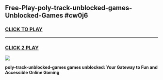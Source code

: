 
## Free-Play-poly-track-unblocked-games-Unblocked-Games #cw0j6
<h3>
<a href="https://news.freeplayer.one?title=poly-track-unblocked-games&ref=8M">CLICK TO PLAY</a></h3>
<hr>

<h3>
<a href="https://news.freeplayer.one?title=poly-track-unblocked-games&ref=8M">CLICK 2 PLAY</a>
  
</h3>

<a href="https://news.freeplayer.one?title=poly-track-unblocked-games&ref=8M"><img src="https://clearcache.store/games.png"></a>


**poly-track-unblocked-games games unblocked: Your Gateway to Fun and Accessible Online Gaming**
